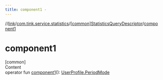 ```yaml
---
title: component1 -
---
```

//[link](../../index.md)/[com.tink.service.statistics](../index.md)/[[common]StatisticsQueryDescriptor](index.md)/[component1](component1.md)



# component1  
[common]  
Content  
operator fun [component1](component1.md)(): [UserProfile.PeriodMode](../../com.tink.model.user/[common]-user-profile/-period-mode/index.md)  



